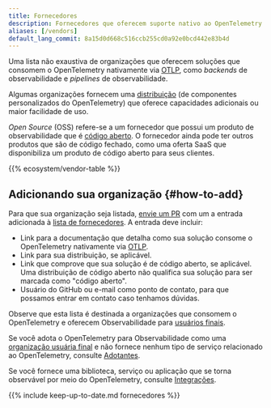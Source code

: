 ```yaml
---
title: Fornecedores
description: Fornecedores que oferecem suporte nativo ao OpenTelemetry
aliases: [/vendors]
default_lang_commit: 8a15d0d668c516ccb255cd0a92e0bcd442e83b4d
---
```


Uma lista não exaustiva de organizações que oferecem soluções que consomem o
OpenTelemetry nativamente via [OTLP](/docs/specs/otlp/), como _backends_ de
observabilidade e _pipelines_ de observabilidade.

Algumas organizações fornecem uma [distribuição](/ecosystem/distributions/) (de
componentes personalizados do OpenTelemetry) que oferece capacidades adicionais
ou maior facilidade de uso.

_Open Source_ (OSS) refere-se a um fornecedor que possui um produto de
observabilidade que é [código aberto](https://opensource.org/osd). O fornecedor
ainda pode ter outros produtos que são de código fechado, como uma oferta SaaS
que disponibiliza um produto de código aberto para seus clientes.

{{% ecosystem/vendor-table %}}

## Adicionando sua organização {#how-to-add}

Para que sua organização seja listada, [envie um PR] com um a entrada adicionada
à [lista de fornecedores]. A entrada deve incluir:

- Link para a documentação que detalha como sua solução consome o OpenTelemetry
  nativamente via [OTLP](/docs/specs/otlp).
- Link para sua distribuição, se aplicável.
- Link que comprove que sua solução é de código aberto, se aplicável. Uma
  distribuição de código aberto não qualifica sua solução para ser marcada como
  "código aberto".
- Usuário do GitHub ou e-mail como ponto de contato, para que possamos entrar em
  contato caso tenhamos dúvidas.

Observe que esta lista é destinada a organizações que consomem o OpenTelemetry e
oferecem Observabilidade para [usuários finais](/community/end-user/).

Se você adota o OpenTelemetry para Observabilidade como uma
[organização usuária final](https://www.cncf.io/enduser/) e não fornece nenhum
tipo de serviço relacionado ao OpenTelemetry, consulte
[Adotantes](/ecosystem/adopters/).

Se você fornece uma biblioteca, serviço ou aplicação que se torna observável por
meio do OpenTelemetry, consulte [Integrações](/ecosystem/integrations/).

[envie um PR]: /docs/contributing/pull-requests/

{{% include keep-up-to-date.md fornecedores %}}

[lista de fornecedores]:
  https://github.com/open-telemetry/opentelemetry.io/tree/main/data/ecosystem/vendors.yaml
